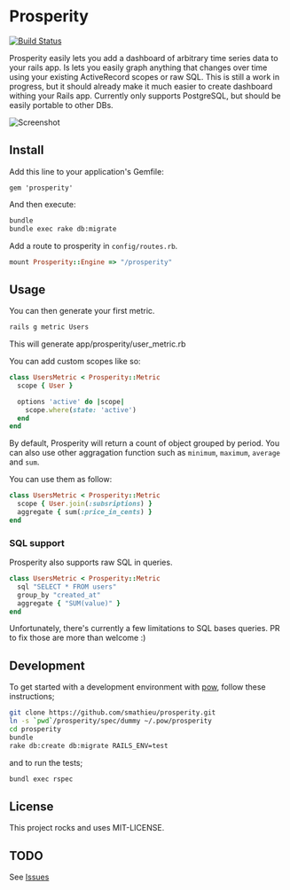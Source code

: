 # Prosperity

[![Build Status](https://travis-ci.org/smathieu/prosperity.png)](https://travis-ci.org/smathieu/prosperity)

Prosperity easily lets you add a dashboard of arbitrary time series data to your rails app. Is lets you easily graph anything that changes over time using your existing ActiveRecord scopes or raw SQL. 
This is still a work in progress, but it should already make it much easier to create dashboard withing your Rails app. Currently only supports PostgreSQL, but should be easily portable to other DBs.

![Screenshot](https://raw2.github.com/smathieu/prosperity/master/doc/screenshot.png "Prosperity")

## Install

Add this line to your application's Gemfile:

```
gem 'prosperity'
```

And then execute:

```bash
bundle
bundle exec rake db:migrate
```

Add a route to prosperity in ```config/routes.rb```.

```ruby
mount Prosperity::Engine => "/prosperity"
```

## Usage

You can then generate your first metric.

```bash
rails g metric Users
```

This will generate app/prosperity/user_metric.rb

You can add custom scopes like so:

```ruby
class UsersMetric < Prosperity::Metric
  scope { User }

  options 'active' do |scope|
    scope.where(state: 'active')
  end
end
```

By default, Prosperity will return a count of object grouped by period. You can also use other aggragation function such as `minimum`, `maximum`, `average` and `sum`.

You can use them as follow:


```ruby
class UsersMetric < Prosperity::Metric
  scope { User.join(:subsriptions) }
  aggregate { sum(:price_in_cents) }
end
```

### SQL support

Prosperity also supports raw SQL in queries. 

```ruby
class UsersMetric < Prosperity::Metric
  sql "SELECT * FROM users"
  group_by "created_at"
  aggregate { "SUM(value)" }
end
```

Unfortunately, there's currently a few limitations to SQL bases queries. PR to fix those are more than welcome :)

## Development

To get started with a development environment with [pow](http://pow.cx/), follow these instructions;

```bash
git clone https://github.com/smathieu/prosperity.git
ln -s `pwd`/prosperity/spec/dummy ~/.pow/prosperity
cd prosperity
bundle
rake db:create db:migrate RAILS_ENV=test
```

and to run the tests;
```bash
bundl exec rspec
```

## License

This project rocks and uses MIT-LICENSE.

## TODO

See [Issues](https://github.com/smathieu/prosperity/issues?labels=enhancement&page=1&state=open)
